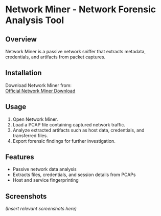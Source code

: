 # Network Miner - Network Forensic Analysis Tool

## Overview
Network Miner is a passive network sniffer that extracts metadata, credentials, and artifacts from packet captures.

## Installation
Download Network Miner from:  
[Official Network Miner Download](https://www.netresec.com/?page=NetworkMiner)

## Usage
1. Open Network Miner.
2. Load a PCAP file containing captured network traffic.
3. Analyze extracted artifacts such as host data, credentials, and transferred files.
4. Export forensic findings for further investigation.

## Features
- Passive network data analysis
- Extracts files, credentials, and session details from PCAPs
- Host and service fingerprinting

## Screenshots
*(Insert relevant screenshots here)*
